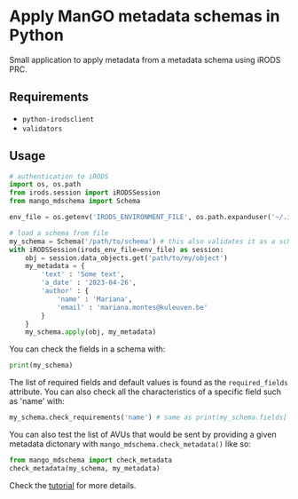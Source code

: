 # Apply ManGO metadata schemas in Python

Small application to apply metadata from a metadata schema using iRODS PRC.

## Requirements

- `python-irodsclient`
- `validators`

## Usage

```python
# authentication to iRODS
import os, os.path
from irods.session import iRODSSession
from mango_mdschema import Schema

env_file = os.getenv('IRODS_ENVIRONMENT_FILE', os.path.expanduser('~/.irods/irods_environment.json'))

# load a schema from file
my_schema = Schema('/path/to/schema') # this also validates it as a schema
with iRODSSession(irods_env_file=env_file) as session:
    obj = session.data_objects.get('path/to/my/object')
    my_metadata = {
        'text' : 'Some text',
        'a_date' : '2023-04-26',
        'author' : {
            'name' : 'Mariana',
            'email' : 'mariana.montes@kuleuven.be'
        }
    }
    my_schema.apply(obj, my_metadata)
```

You can check the fields in a schema with:

```python
print(my_schema)
```

The list of required fields and default values is found as the `required_fields` attribute.
You can also check all the characteristics of a specific field such as 'name' with:

```python
my_schema.check_requirements('name') # same as print(my_schema.fields['name'])
```

You can also test the list of AVUs that would be sent by providing a given metadata dictonary with `mango_mdschema.check_metadata()` like so:

```python
from mango_mdschema import check_metadata
check_metadata(my_schema, my_metadata)
```

Check the [tutorial](tutorial/) for more details.
